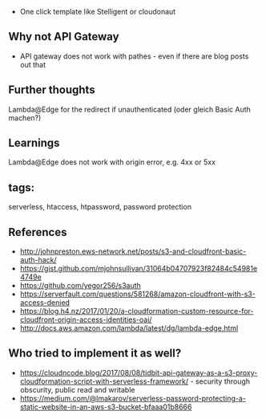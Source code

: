  - One click template like Stelligent or cloudonaut

## Why not API Gateway

 - API gateway does not work with pathes - even if there are blog posts out that 
 

## Further thoughts

Lambda@Edge for the redirect if unauthenticated (oder gleich Basic Auth machen?)

## Learnings

Lambda@Edge does not work with origin error, e.g. 4xx or 5xx 

## tags:

serverless, htaccess, htpassword, password protection


## References

 - http://johnpreston.ews-network.net/posts/s3-and-cloudfront-basic-auth-hack/
 - https://gist.github.com/mjohnsullivan/31064b04707923f82484c54981e4749e
 - https://github.com/yegor256/s3auth
 - https://serverfault.com/questions/581268/amazon-cloudfront-with-s3-access-denied
 - https://blog.h4.nz/2017/01/20/a-cloudformation-custom-resource-for-cloudfront-origin-access-identities-oai/
 - http://docs.aws.amazon.com/lambda/latest/dg/lambda-edge.html
 
## Who tried to implement it as well?
 
- https://cloudncode.blog/2017/08/08/tidbit-api-gateway-as-a-s3-proxy-cloudformation-script-with-serverless-framework/ - security through obscurity, public read and writable 
- https://medium.com/@lmakarov/serverless-password-protecting-a-static-website-in-an-aws-s3-bucket-bfaaa01b8666
